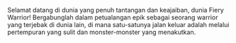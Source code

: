 Selamat datang di dunia yang penuh tantangan dan keajaiban, dunia Fiery Warrior! Bergabunglah dalam petualangan epik sebagai seorang warrior yang terjebak di dunia lain, di mana satu-satunya jalan keluar adalah melalui pertempuran yang sulit dan monster-monster yang menakutkan.
